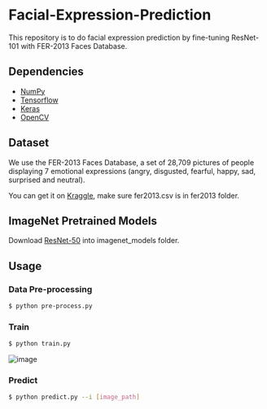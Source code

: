 # Facial-Expression-Prediction


This repository is to do facial expression prediction by fine-tuning ResNet-101 with FER-2013 Faces Database.


## Dependencies

- [NumPy](http://docs.scipy.org/doc/numpy-1.10.1/user/install.html)
- [Tensorflow](https://www.tensorflow.org/versions/r0.8/get_started/os_setup.html)
- [Keras](https://keras.io/#installation)
- [OpenCV](https://opencv-python-tutroals.readthedocs.io/en/latest/)

## Dataset

We use the FER-2013 Faces Database, a set of 28,709 pictures of people displaying 7 emotional expressions (angry, disgusted, fearful, happy, sad, surprised and neutral).

You can get it on [Kraggle](https://www.kaggle.com/c/challenges-in-representation-learning-facial-expression-recognition-challenge/data), make sure fer2013.csv is in fer2013 folder.

## ImageNet Pretrained Models

Download [ResNet-50](https://github.com/fchollet/deep-learning-models/releases/download/v0.2/resnet50_weights_tf_dim_ordering_tf_kernels.h5) into imagenet_models folder.

## Usage

### Data Pre-processing
```bash
$ python pre-process.py
```

### Train
```bash
$ python train.py
```
 ![image](https://github.com/foamliu/Facial-Expression-Prediction/raw/master/images/train.PNG)
### Predict
```bash
$ python predict.py --i [image_path]
```